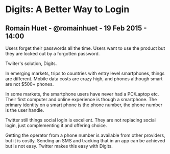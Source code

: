 # Digits: A Better Way to Login

## Romain Huet - @romainhuet - 19 Feb 2015 - 14:00

Users forget their passwords all the time. Users want to use the product but they are locked out by a forgotten password.

Twiiter's solution, Digits.

In emerging markets, trips to countries with entry level smartphones, things are different. Mobile data costs are crazy high, and phones although smart are not $500+ phones.

In some markets, the smartphone users have never had a PC/Laptop etc. Their first computer and online experience is though a smartphone. The primary identity on a smart phone is the phone number, the phone number is the user handle.

Twitter still things social login is excellent. They are not replacing social login, just complementing it and offering choice.

Getting the operator from a phone number is available from other providers, but it is costly. Sending an SMS and tracking that in an app can be achieved but is not easy. Twitter makes this easy with Digits.

